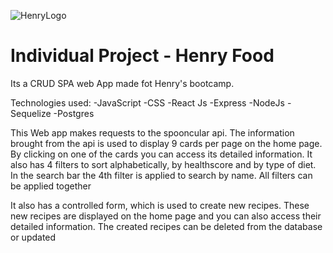 ![HenryLogo](https://d31uz8lwfmyn8g.cloudfront.net/Assets/logo-henry-white-lg.png)

# Individual Project - Henry Food


Its a CRUD SPA web App made fot Henry's bootcamp.

Technologies used:
-JavaScript
-CSS
-React Js
-Express
-NodeJs
-Sequelize
-Postgres


This Web app makes requests to the spooncular api.
The information brought from the api is used to display 9 cards per page on the home page. By clicking on one of the cards you can access its detailed information.
It also has 4 filters to sort alphabetically, by healthscore and by type of diet.
In the search bar the 4th filter is applied to search by name.
All filters can be applied together

It also has a controlled form, which is used to create new recipes.
These new recipes are displayed on the home page and you can also access their detailed information.
The created recipes can be deleted from the database or updated
